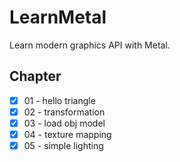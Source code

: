 #  LearnMetal

Learn modern graphics API with Metal.

## Chapter

- [x] 01 - hello triangle
- [x] 02 - transformation
- [x] 03 - load obj model
- [x] 04 - texture mapping
- [x] 05 - simple lighting
